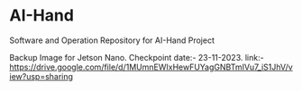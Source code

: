# AI-Hand
Software and Operation Repository for AI-Hand Project  

Backup Image for Jetson Nano. Checkpoint date:- 23-11-2023.
link:- https://drive.google.com/file/d/1MUmnEWIxHewFUYagGNBTmIVu7_iS1JhV/view?usp=sharing
